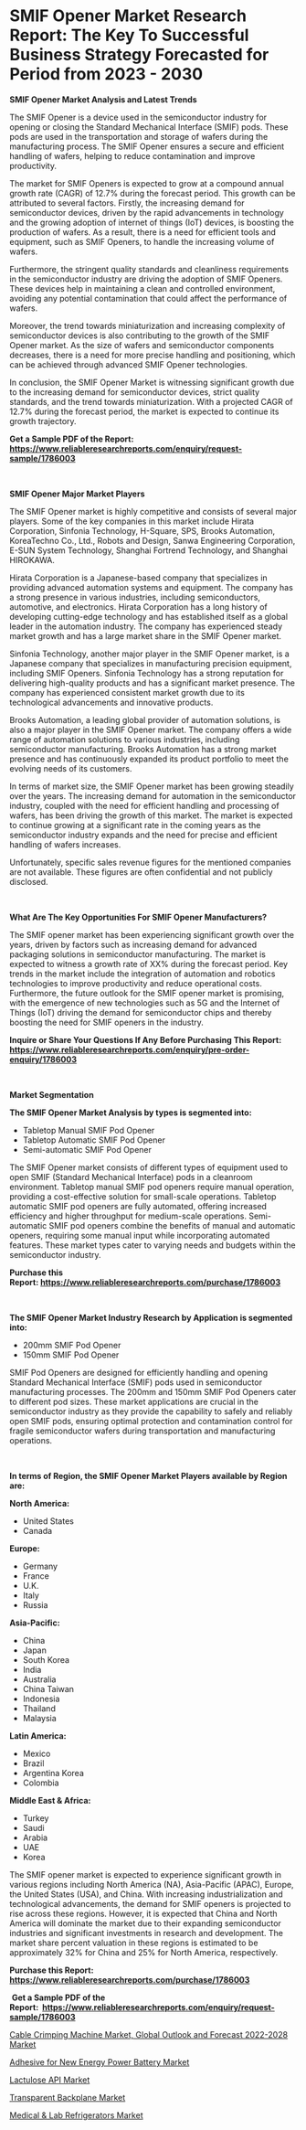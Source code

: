<p><h1>SMIF Opener Market Research Report: The Key To Successful Business Strategy Forecasted for Period from 2023 - 2030</h1></p><p><strong>SMIF Opener Market Analysis and Latest Trends</strong></p>
<p><p>The SMIF Opener is a device used in the semiconductor industry for opening or closing the Standard Mechanical Interface (SMIF) pods. These pods are used in the transportation and storage of wafers during the manufacturing process. The SMIF Opener ensures a secure and efficient handling of wafers, helping to reduce contamination and improve productivity.</p><p>The market for SMIF Openers is expected to grow at a compound annual growth rate (CAGR) of 12.7% during the forecast period. This growth can be attributed to several factors. Firstly, the increasing demand for semiconductor devices, driven by the rapid advancements in technology and the growing adoption of internet of things (IoT) devices, is boosting the production of wafers. As a result, there is a need for efficient tools and equipment, such as SMIF Openers, to handle the increasing volume of wafers.</p><p>Furthermore, the stringent quality standards and cleanliness requirements in the semiconductor industry are driving the adoption of SMIF Openers. These devices help in maintaining a clean and controlled environment, avoiding any potential contamination that could affect the performance of wafers.</p><p>Moreover, the trend towards miniaturization and increasing complexity of semiconductor devices is also contributing to the growth of the SMIF Opener market. As the size of wafers and semiconductor components decreases, there is a need for more precise handling and positioning, which can be achieved through advanced SMIF Opener technologies.</p><p>In conclusion, the SMIF Opener Market is witnessing significant growth due to the increasing demand for semiconductor devices, strict quality standards, and the trend towards miniaturization. With a projected CAGR of 12.7% during the forecast period, the market is expected to continue its growth trajectory.</p></p>
<p><strong>Get a Sample PDF of the Report:&nbsp; <a href="https://www.reliableresearchreports.com/enquiry/request-sample/1786003">https://www.reliableresearchreports.com/enquiry/request-sample/1786003</a></strong></p>
<p>&nbsp;</p>
<p><strong>SMIF Opener Major Market Players</strong></p>
<p><p>The SMIF Opener market is highly competitive and consists of several major players. Some of the key companies in this market include Hirata Corporation, Sinfonia Technology, H-Square, SPS, Brooks Automation, KoreaTechno Co., Ltd., Robots and Design, Sanwa Engineering Corporation, E-SUN System Technology, Shanghai Fortrend Technology, and Shanghai HIROKAWA.</p><p>Hirata Corporation is a Japanese-based company that specializes in providing advanced automation systems and equipment. The company has a strong presence in various industries, including semiconductors, automotive, and electronics. Hirata Corporation has a long history of developing cutting-edge technology and has established itself as a global leader in the automation industry. The company has experienced steady market growth and has a large market share in the SMIF Opener market.</p><p>Sinfonia Technology, another major player in the SMIF Opener market, is a Japanese company that specializes in manufacturing precision equipment, including SMIF Openers. Sinfonia Technology has a strong reputation for delivering high-quality products and has a significant market presence. The company has experienced consistent market growth due to its technological advancements and innovative products.</p><p>Brooks Automation, a leading global provider of automation solutions, is also a major player in the SMIF Opener market. The company offers a wide range of automation solutions to various industries, including semiconductor manufacturing. Brooks Automation has a strong market presence and has continuously expanded its product portfolio to meet the evolving needs of its customers.</p><p>In terms of market size, the SMIF Opener market has been growing steadily over the years. The increasing demand for automation in the semiconductor industry, coupled with the need for efficient handling and processing of wafers, has been driving the growth of this market. The market is expected to continue growing at a significant rate in the coming years as the semiconductor industry expands and the need for precise and efficient handling of wafers increases.</p><p>Unfortunately, specific sales revenue figures for the mentioned companies are not available. These figures are often confidential and not publicly disclosed.</p></p>
<p>&nbsp;</p>
<p><strong>What Are The Key Opportunities For SMIF Opener Manufacturers?</strong></p>
<p><p>The SMIF opener market has been experiencing significant growth over the years, driven by factors such as increasing demand for advanced packaging solutions in semiconductor manufacturing. The market is expected to witness a growth rate of XX% during the forecast period. Key trends in the market include the integration of automation and robotics technologies to improve productivity and reduce operational costs. Furthermore, the future outlook for the SMIF opener market is promising, with the emergence of new technologies such as 5G and the Internet of Things (IoT) driving the demand for semiconductor chips and thereby boosting the need for SMIF openers in the industry.</p></p>
<p><strong>Inquire or Share Your Questions If Any Before Purchasing This Report: <a href="https://www.reliableresearchreports.com/enquiry/pre-order-enquiry/1786003">https://www.reliableresearchreports.com/enquiry/pre-order-enquiry/1786003</a></strong></p>
<p>&nbsp;</p>
<p><strong>Market Segmentation</strong></p>
<p><strong>The SMIF Opener Market Analysis by types is segmented into:</strong></p>
<p><ul><li>Tabletop Manual SMIF Pod Opener</li><li>Tabletop Automatic SMIF Pod Opener</li><li>Semi-automatic SMIF Pod Opener</li></ul></p>
<p><p>The SMIF Opener market consists of different types of equipment used to open SMIF (Standard Mechanical Interface) pods in a cleanroom environment. Tabletop manual SMIF pod openers require manual operation, providing a cost-effective solution for small-scale operations. Tabletop automatic SMIF pod openers are fully automated, offering increased efficiency and higher throughput for medium-scale operations. Semi-automatic SMIF pod openers combine the benefits of manual and automatic openers, requiring some manual input while incorporating automated features. These market types cater to varying needs and budgets within the semiconductor industry.</p></p>
<p><strong>Purchase this Report:&nbsp;<a href="https://www.reliableresearchreports.com/purchase/1786003">https://www.reliableresearchreports.com/purchase/1786003</a></strong></p>
<p>&nbsp;</p>
<p><strong>The SMIF Opener Market Industry Research by Application is segmented into:</strong></p>
<p><ul><li>200mm SMIF Pod Opener</li><li>150mm SMIF Pod Opener</li></ul></p>
<p><p>SMIF Pod Openers are designed for efficiently handling and opening Standard Mechanical Interface (SMIF) pods used in semiconductor manufacturing processes. The 200mm and 150mm SMIF Pod Openers cater to different pod sizes. These market applications are crucial in the semiconductor industry as they provide the capability to safely and reliably open SMIF pods, ensuring optimal protection and contamination control for fragile semiconductor wafers during transportation and manufacturing operations.</p></p>
<p>&nbsp;</p>
<p><strong>In terms of Region, the SMIF Opener Market Players available by Region are:</strong></p>
<p>
    <p> <strong> North America: </strong>
        <ul>
            <li>United States</li>
            <li>Canada</li>
        </ul>
        </p> 
    <p> <strong> Europe: </strong>
        <ul>
            <li>Germany</li>
            <li>France</li>
            <li>U.K.</li>
            <li>Italy</li>
            <li>Russia</li>
        </ul>
        </p> 
    <p> <strong> Asia-Pacific: </strong>
        <ul>
            <li>China</li>
            <li>Japan</li>
            <li>South Korea</li>
            <li>India</li>
            <li>Australia</li>
            <li>China Taiwan</li>
            <li>Indonesia</li>
            <li>Thailand</li>
            <li>Malaysia</li>
        </ul>
        </p> 
    <p> <strong> Latin America: </strong>
        <ul>
            <li>Mexico</li>
            <li>Brazil</li>
            <li>Argentina Korea</li>
            <li>Colombia</li>
        </ul>
        </p> 
    <p> <strong> Middle East & Africa: </strong>
        <ul>
            <li>Turkey</li>
            <li>Saudi</li>
            <li>Arabia</li>
            <li>UAE</li>
            <li>Korea</li>
        </ul>
    </p>
    </p>
<p><p>The SMIF opener market is expected to experience significant growth in various regions including North America (NA), Asia-Pacific (APAC), Europe, the United States (USA), and China. With increasing industrialization and technological advancements, the demand for SMIF openers is projected to rise across these regions. However, it is expected that China and North America will dominate the market due to their expanding semiconductor industries and significant investments in research and development. The market share percent valuation in these regions is estimated to be approximately 32% for China and 25% for North America, respectively.</p></p>
<p><strong>Purchase this Report: <a href="https://www.reliableresearchreports.com/purchase/1786003">https://www.reliableresearchreports.com/purchase/1786003</a></strong></p>
<p>&nbsp;<strong>Get a Sample PDF of the Report:&nbsp;&nbsp;<a href="https://www.reliableresearchreports.com/enquiry/request-sample/1786003">https://www.reliableresearchreports.com/enquiry/request-sample/1786003</a></strong></p>
<p><strong></strong></p>
<p><p><a href="https://medium.com/@dorothypeters68/cable-crimping-machine-market-global-outlook-and-forecast-2022-2028-market-size-cagr-trends-46c769548f37">Cable Crimping Machine Market, Global Outlook and Forecast 2022-2028 Market</a></p><p><a href="https://github.com/luckyshygirl/Market-Research-Report-List-1/blob/main/adhesive-for-new-energy-power-battery-market.md">Adhesive for New Energy Power Battery Market</a></p><p><a href="https://www.linkedin.com/pulse/lactulose-api-market-share-amp-new-trends-analysis-report/">Lactulose API Market</a></p><p><a href="https://github.com/vimar16th/Market-Research-Report-List-1/blob/main/transparent-backplane-market.md">Transparent Backplane Market</a></p><p><a href="https://www.linkedin.com/pulse/medical-amp-lab-refrigerators-market-challenges-opportunities/">Medical & Lab Refrigerators Market</a></p></p>